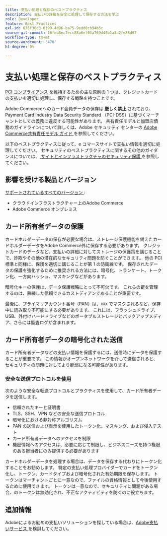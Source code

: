 ```yaml
---
title: 支払い処理と保存のベストプラクティス
description: 支払いの詳細を安全に処理して保存する方法を学ぶ
role: Developer
feature: Best Practices
exl-id: 635f38d3-0199-4d96-ba75-9edd0cb94b5c
source-git-commit: 16feb8ec7ecc88a6ef03a769d45b1a3a2fe88d97
workflow-type: tm+mt
source-wordcount: '478'
ht-degree: 0%

---
```


# 支払い処理と保存のベストプラクティス

[PCI コンプライアンス ](https://experienceleague.adobe.com/docs/commerce-admin/start/compliance/payments/compliance-pci.html) を維持するための主な原則の 1 つは、クレジットカードの支払いを適切に処理し、保存する戦略を持つことです。

Adobe Commerceへのカード会員データの保存は **厳しく禁止** されており、Payment Card Industry Data Security Standard （PCI-DSS）に基づくマーチャントとしての義務に違反する可能性があります。 共有責任モデルと加盟店債務のガイドラインについて詳しくは、Adobe セキュリティ センターの [Adobe Commerce共有責任モデル ガイド ](https://www.adobe.com/content/dam/cc/en/trust-center/ungated/whitepapers/experience-cloud/adobe-commerce-shared-responsibilities-guide.pdf) を参照してください。

以下のベストプラクティスに従って、e コマースサイトで支払い情報を適切に処理してください。 セキュリティのベストプラクティスに関するその他のガイダンスについては、[ サイトとインフラストラクチャのセキュリティ保護 ](../launch/security-best-practices.md) を参照してください。

## 影響を受ける製品とバージョン

[ サポートされているすべてのバージョン ](../../../release/versions.md):

* クラウドインフラストラクチャー上のAdobe Commerce
* Adobe Commerce オンプレミス

## カード所有者データの保護

カードホルダーデータの保存が必要な場合は、ストレージ保護機能を備えたカードホルダーデータをAdobe Commerce外に保存する必要があります。 クレジットカードのデータなど、支払いの詳細に対してストレージの保護策を講じることで、詐欺やその他の潜在的なセキュリティ問題を防ぐことができます。 他の PCI 標準と同様に、保護を適切に講じることが第 1 の防衛線です。 保存されたデータの保護を強化するために推奨される方法には、暗号化、トランケート、トークン化、一方向ハッシュ、マスキングなどがあります。

暗号化キーの保護は、データ保護戦略にとって不可欠です。 これらの鍵を管理するのは、熟練した信頼できるカストディアンであることが重要です。

最後に、プライマリアカウント番号（PAN）は、`XXX` でマスクされるなど、保存中に読み取り不可能にする必要があります。 これには、フラッシュドライブ、USB、外付けハードドライブなどのポータブルストレージとバックアップメディア、さらには監査ログが含まれます。

## カード所有者データの暗号化された送信

カード所有者データなどの支払い情報を保護するには、送信時にデータを保護することが重要です。 この情報がオープンネットワークを介して送信されると、セキュリティの問題に対してより脆弱になる可能性があります。

### 安全な送信プロトコルを使用

次のような安全な転送プロトコルとプラクティスを使用して、カード所有者データを送信します。

* 信頼されたキーと証明書
* TLS、SSH、VPN などの安全な送信プロトコル
* 暗号化における非対称アルゴリズム
* PAN の送信および表示を使用したトークン化、マスキング、および侵入テスト
* カード所有者データへのアクセスを制限
* 機密情報へのアクセスは、必要に応じて制限し、ビジネスニーズを持つ権限のある担当者にのみ提供する必要があります

カードホルダーデータを処理する場合は、データを保存する代わりにトークン化することをお勧めします。 特定の支払い処理プロバイダーでカードをトークン化し、トークン、カードタイプおよび暗号化された有効期限を保存します。 トークンはマーチャントごとに一意なので、ファイルの資格情報として今後使用するために使用できます。 トークンは一意なので、セキュリティに問題がある場合、のトークンは無効化され、不正なアクティビティを防ぐのに役立ちます。

## 追加情報

Adobeによるお勧めの支払いソリューションを探している場合は、[Adobe支払いサービス ](https://experienceleague.adobe.com/docs/commerce/payment-services/overview.html) を検討してください。
